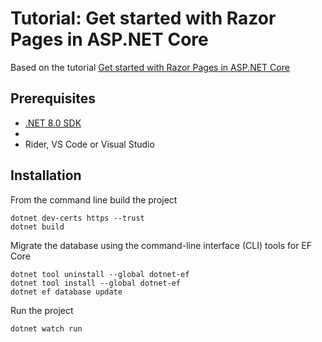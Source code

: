 ﻿# Tutorial: Get started with Razor Pages in ASP.NET Core

Based on the 
tutorial [Get started with Razor Pages in ASP.NET Core](https://learn.microsoft.com/en-us/aspnet/core/tutorials/razor-pages/razor-pages-start?view=aspnetcore-8.0&tabs=visual-studio-code)

## Prerequisites

- [.NET 8.0 SDK](https://dotnet.microsoft.com/download/dotnet/8.0)
- 
- Rider, VS Code or Visual Studio

## Installation

From the command line build the project

```shell
dotnet dev-certs https --trust
dotnet build
```

Migrate the database using the command-line interface (CLI) tools for EF Core

```shell
dotnet tool uninstall --global dotnet-ef
dotnet tool install --global dotnet-ef
dotnet ef database update
```

Run the project

```shell
dotnet watch run
```